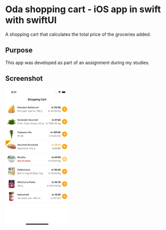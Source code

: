 # Oda shopping cart - iOS app in swift with swiftUI

A shopping cart that calculates the total price of the groceries added. 

## Purpose

This app was developed as part of an assignment during my studies.


## Screenshot

<img src="images/Screenshot1.png" width="200">
